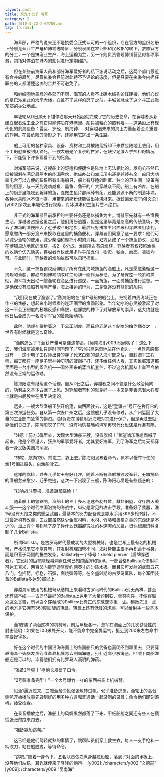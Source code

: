 ```yaml
---
layout: post
title: 第九十七节 海军
category: 2
path: 2010-1-22-2-09700.md
tag: [normal]
---
```


　　海军部，严格的说来还不是执委会正式认可的一个组织，它在官方的组织名册上分别是渔业生产组和博铺港务区，分别隶属在农业部和民政部的属下。按照官方的分工，一个是搞渔业生产、海上运输为主，另一个则负责管理博铺营区的各项事务，包括对停泊在港内的船只进行定期维护。

　　但在某些前海军人员和部分海军爱好者的私下游说活动之后，这两个部门最近有合并的趋势，尽管执委会目前对此持不予评论的态度，但是只要在执委会内担任职务的人都清楚这次的合并不可避免了。

　　和纷纷圈地盖房的各部门不同，海军的人看不上砖木结构的红砖楼，他们心仪的是巴洛克式的海军大楼，在盖不了这样的房子之前，丰城轮就成了这个非正式海军部的办公地点。

　　丰城轮从D日那天下锚停泊那天开始起就完成了它的历史使命，在穿越者从新建立起石油工业之前它只能停泊在港湾里。船只被精心的照料着——这条船上有现代化的航海设备：雷达、罗经、航海钟……对穿越者未来的海上力量起着至关重要的作用。在最危险的情形之下，还能用它逃出一条生路。

　　船上可用的各种家具、设备、资材和工具被陆续拆卸下来供应陆地上使用，用不上的舱室被封闭锁死，一艘大船是个复杂的世界，在缺少足够人手照料的情况下，不能留下许多察看不到的死角。

　　对海军部来说，这艘船上的舒适和便捷性是陆地上无法相比的。发电机虽然已经被限制在满足最基本的能源需求，供应办公和生活用电还是绰绰有余。船用大功率电台可以方便的联系所有出海船只，船上有舒适的卧室、独立的卫生间，设备完善的厨房，与一天到晚啃咸鱼、熏鱼、鱼干的广大穿越众不同，船上有冷库，在船上的厨房里能吃到新鲜的鱼，连做生鱼片都绰绰有余，还能源源不断的制造冰块，各种水果刨冰不值一提，用带来的奶粉还能做出冰淇淋来。据说偏爱海军的[文总][y002]多次到丰城轮进行视察，对冰淇淋和生鱼片赞不绝口。

　　非正式的海军部目前承担的主要任务还是以捕鱼为主。博铺原先就有一些渔民生活，穿越者占据这里之后，他们纷纷逃遁，但是这里毕竟是临高的传统渔场，失去了渔场的渔民陷入了近乎破产的地步，最后只好由渔主出面来和穿越者们谈判，愿意缴纳一部分渔产来换取在这里的捕鱼便利。穿越者们同意了这一要求：他们可以减少渔轮的使用，减少柴油和摩托小时的消耗。双方达成了一个捕鱼协议，渔船在博铺周边地区的渔获，按2：8分成，渔民所占有的渔获，穿越者有权按照渔栏的收购价优先购买，穿越者有权使用多种手段支付：物资、粮食、商品、银钱均可。与此同时，穿越者的渔船依然可以自行捕鱼。

　　不久，这一捕鱼霸权延伸到了所有在此海域捕鱼的渔船上，凡是愿意遵循这一规矩的渔船，都必须到博铺领取红三角旗一面作为标记。为了确保这一政策的贯彻，海军每天出动一艘渔轮在渔区进行巡逻，一面捕鱼，一面对捕鱼进行监督。一是确保没有渔船有隐瞒产量，海上接运的行为，二是驱逐没有旗帜的船只。

　　“我们现在成了渔霸了。”陈海阳站在“渔1”号船的船台上，扫视着四周海域正在作业的渔船，想起来小时候看的连环画里的渔霸形象。当年幼小的心灵被激起了对这一不公正制度的极端反感和痛恨，也朦胧的种下了对解放军的崇拜，这大约就是他日后会成为一名海军军官的最原始动机。

　　此时，他却在维护着这一不公正制度，而且他还是这个制度的始作俑者之一，世界有时候就是这么奇妙。

　　“渔霸怎么了？渔获产量可是连连攀高，[吴南海][y009]也闭嘴了！这么下去，我们海军被承认只是时间问题了。”李迪兴高采烈地站在他身边，一点罪恶感都没有——这个电子工程师出身的胖子死乞白赖的混入海军部之后，自封海军工程师，每天都在一座棚子里神神叨叨的敲敲打打，还不给任何人看，其实谁都知道那里面是一台小型的蒸汽机——国外买来的蒸汽机套件，不过这台机器从上岸至今依然没有正常的运作过。

　　陈海阳没有继续这个话题。自从D日之后，穿越者之间不管是什么政治倾向的，功利主义基本占据了上风，对穿越者有利的就是好——本来是非善恶很大程度上就是由屁股坐在哪里决定的。

　　远处，一艘大型渔船正张开帆篷，向西面驶去，这是“登瀛洲”号正在执行它的第三次海运任务。自从第一次去广州之后，这艘船几乎没有停过，从广州运回了大量的工业部门急需的物资。渔1负责在博铺附近海域对其进行保护，但是再过去就靠他们自己了。陈海阳叹了口气：没有物质基础的海军再现代化也还是作用有限。

　　“注意！前方3海里处，发现大型渔船三艘，没有旗帜！”瞭望哨乐琳忽然喊了起来。他是个香港人，狂热的军事爱好者，尤其爱好海军，到了海军之后每天都穿着一身民版美国海军服。

　　“转舵，航向120。前进二，靠上去。”陈海阳发布着命令，原本以慢车行使的渔1号偏过船头，向渔船驶去。

　　这样的临检，过去几乎每天有好几次，随着不断有渔船被没收渔获，无旗捕鱼的渔船愈来愈少，近乎绝迹，这次一下出现了三艘，陈海阳心里是有些疑惑的：

　　“拉响战斗警报，准备跳帮临检！”

　　随着船上的警铃响，渔船上的三十多人迅速各就各位，戴好钢盔，穿好防火战斗服——这个时代中国沿海的海战中，纵火是常见的攻击手段。准备好了武器，渔1号没有火炮之类的重型武器，最基本的火力配备就是靠水手用SKS步枪齐射。不过最近稍有改善，工业部虽然缺少金属材料，木材、竹藤和兽皮之类的东西还是不少的，加上有个号称除了原子弹什么武器都玩过的林深河的加盟，很快根据资料复制了几台Ballista。

　　所谓Ballista，是古罗马时代最成功的大型机械弩，也是世界上最有名的机械弩，严格说来它不能算弩，其发射机理跟弩不同，发射势能主要不再积蓄于弓身，而是积蓄于两侧的扭曲发条。Ballista有一个绰号：shield piercer（盾牌穿透者），它发射的巨箭能轻易洞穿任何已知的盾牌和铠甲。一部合格Ballista杀伤射程可达五百米，两百米内能穿透厚度约两英寸的匀质木板。而且它可发射的武器五花八门，包括箭，标枪，石弹，燃烧弹等等。在全盛时期的古罗马军队，每个军团装备的Ballista多达50部以上。

　　穿越海军使用的机械弩从结构上来看和古罗马时代的Ballista别无两样，甚至还有些不如——古罗马最好的Ballista上运用了大量的钢铁、青铜构件，不像穿越众这么吝啬，所以这个穿越版的Ballista比真正的原版要笨重一些。稍微先进一点的地方是它拥有360度回旋的转盘，转盘上还有低矮的炮廓，可以给射手一些基本保护。

　　渔1安装了两台这样的机械弩，前后甲板各一。海军在海面上的几次试验性的射击证明：如果在500米处开火，能不能命中完全靠运气，抵近到200米左右命中率要好得多。

　　好在这个时代的中国沿海海面上的各国船只的武备也高明不到哪里去，只要穿越海军不头脑发热的准备靠机械弩去制霸海疆，打打近岸小股海盗、吓唬下商船渔船还是可以的，毕竟他们拥有比罗马人高明的弹药。

　　“准备2号弹！”枪炮长发出了口令。

　　“2号弹准备完毕！”一个大号爆竹一样的东西被装上机械弩。

　　见渔1逼近过来，三艘渔船慌慌张张地转过帆，似乎准备逃走，渔轮上的高音喇叭开始播放事先录制好的用多种方言和普通话一起录制的录音：命令他们即刻落帆，接受检查。

　　在录音播放之后，渔船上的风帆果然都落了下来，甲板船舱之间还有些人在慌慌张张的跑来跑去。

　　“准备靠船跳帮。”

　　这已经是他们驾轻就熟的事情了，跳帮队员们穿上救生衣，每人一支手枪和一柄砍刀，站在船舷边，等待命令。

　　“跳吧。”随着一身令下，五名队员依次纵身越过船舷，落到了对面的甲板上，没等他们站稳，耳边就传来了隆隆的炮声。
[y002]: /characters/y002 "文德嗣"
[y009]: /characters/y009 "吴南海"
